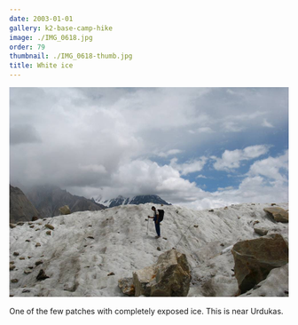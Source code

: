 ```yaml
---
date: 2003-01-01
gallery: k2-base-camp-hike
image: ./IMG_0618.jpg
order: 79
thumbnail: ./IMG_0618-thumb.jpg
title: White ice
---
```


![White ice](./IMG_0618.jpg)

One of the few patches with completely exposed ice. This is near Urdukas.